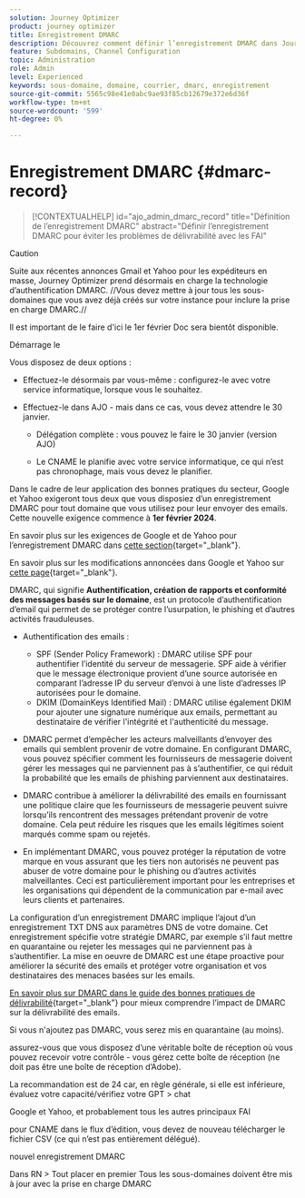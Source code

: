 ```yaml
---
solution: Journey Optimizer
product: journey optimizer
title: Enregistrement DMARC
description: Découvrez comment définir l’enregistrement DMARC dans Journey Optimizer
feature: Subdomains, Channel Configuration
topic: Administration
role: Admin
level: Experienced
keywords: sous-domaine, domaine, courrier, dmarc, enregistrement
source-git-commit: 5565c98e41e0abc9ae93f85cb12679e372e6d36f
workflow-type: tm+mt
source-wordcount: '599'
ht-degree: 0%

---
```


# Enregistrement DMARC {#dmarc-record}

>[!CONTEXTUALHELP]
>id="ajo_admin_dmarc_record"
>title="Définition de l’enregistrement DMARC"
>abstract="Définir l’enregistrement DMARC pour éviter les problèmes de délivrabilité avec les FAI"

>[!CAUTION]
>
>Suite aux récentes annonces Gmail et Yahoo pour les expéditeurs en masse, Journey Optimizer prend désormais en charge la technologie d’authentification DMARC. //Vous devez mettre à jour tous les sous-domaines que vous avez déjà créés sur votre instance pour inclure la prise en charge DMARC.//

Il est important de le faire d&#39;ici le 1er février Doc sera bientôt disponible.

Démarrage le

Vous disposez de deux options :

* Effectuez-le désormais par vous-même : configurez-le avec votre service informatique, lorsque vous le souhaitez.

* Effectuez-le dans AJO - mais dans ce cas, vous devez attendre le 30 janvier.

   * Délégation complète : vous pouvez le faire le 30 janvier (version AJO)

   * Le CNAME le planifie avec votre service informatique, ce qui n’est pas chronophage, mais vous devez le planifier.

Dans le cadre de leur application des bonnes pratiques du secteur, Google et Yahoo exigeront tous deux que vous disposiez d’un enregistrement DMARC pour tout domaine que vous utilisez pour leur envoyer des emails. Cette nouvelle exigence commence à **1er février 2024**.

En savoir plus sur les exigences de Google et de Yahoo pour l’enregistrement DMARC dans [cette section](https://experienceleague.adobe.com/docs/deliverability-learn/deliverability-best-practice-guide/additional-resources/guidance-around-changes-to-google-and-yahoo.html?lang=en#dmarc%3A){target="_blank"}.

En savoir plus sur les modifications annoncées dans Google et Yahoo sur [cette page](https://experienceleague.adobe.com/docs/deliverability-learn/deliverability-best-practice-guide/additional-resources/guidance-around-changes-to-google-and-yahoo.html?lang=en#dmarc%3A){target="_blank"}.

DMARC, qui signifie **Authentification, création de rapports et conformité des messages basés sur le domaine**, est un protocole d’authentification d’email qui permet de se protéger contre l’usurpation, le phishing et d’autres activités frauduleuses.

* Authentification des emails :

   * SPF (Sender Policy Framework) : DMARC utilise SPF pour authentifier l’identité du serveur de messagerie. SPF aide à vérifier que le message électronique provient d’une source autorisée en comparant l’adresse IP du serveur d’envoi à une liste d’adresses IP autorisées pour le domaine.
   * DKIM (DomainKeys Identified Mail) : DMARC utilise également DKIM pour ajouter une signature numérique aux emails, permettant au destinataire de vérifier l&#39;intégrité et l&#39;authenticité du message.

* DMARC permet d’empêcher les acteurs malveillants d’envoyer des emails qui semblent provenir de votre domaine. En configurant DMARC, vous pouvez spécifier comment les fournisseurs de messagerie doivent gérer les messages qui ne parviennent pas à s’authentifier, ce qui réduit la probabilité que les emails de phishing parviennent aux destinataires.

* DMARC contribue à améliorer la délivrabilité des emails en fournissant une politique claire que les fournisseurs de messagerie peuvent suivre lorsqu’ils rencontrent des messages prétendant provenir de votre domaine. Cela peut réduire les risques que les emails légitimes soient marqués comme spam ou rejetés.

* En implémentant DMARC, vous pouvez protéger la réputation de votre marque en vous assurant que les tiers non autorisés ne peuvent pas abuser de votre domaine pour le phishing ou d’autres activités malveillantes. Ceci est particulièrement important pour les entreprises et les organisations qui dépendent de la communication par e-mail avec leurs clients et partenaires.

La configuration d’un enregistrement DMARC implique l’ajout d’un enregistrement TXT DNS aux paramètres DNS de votre domaine. Cet enregistrement spécifie votre stratégie DMARC, par exemple s’il faut mettre en quarantaine ou rejeter les messages qui ne parviennent pas à s’authentifier. La mise en oeuvre de DMARC est une étape proactive pour améliorer la sécurité des emails et protéger votre organisation et vos destinataires des menaces basées sur les emails.

[En savoir plus sur DMARC dans le guide des bonnes pratiques de délivrabilité](https://experienceleague.adobe.com/docs/deliverability-learn/deliverability-best-practice-guide/additional-resources/technotes/implement-dmarc.html?lang=fr){target="_blank"} pour mieux comprendre l’impact de DMARC sur la délivrabilité des emails.

Si vous n&#39;ajoutez pas DMARC, vous serez mis en quarantaine (au moins).

assurez-vous que vous disposez d’une véritable boîte de réception où vous pouvez recevoir votre contrôle - vous gérez cette boîte de réception (ne doit pas être une boîte de réception d’Adobe).

La recommandation est de 24 car, en règle générale, si elle est inférieure, évaluez votre capacité/vérifiez votre GPT > chat

Google et Yahoo, et probablement tous les autres principaux FAI

pour CNAME dans le flux d’édition, vous devez de nouveau télécharger le fichier CSV (ce qui n’est pas entièrement délégué).

nouvel enregistrement DMARC

Dans RN > Tout placer en premier Tous les sous-domaines doivent être mis à jour avec la prise en charge DMARC



